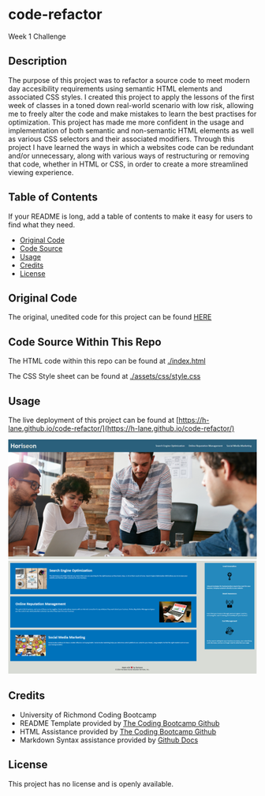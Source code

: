 # code-refactor
Week 1 Challenge

## Description

The purpose of this project was to refactor a source code to meet modern day accesibility requirements using semantic HTML elements and associated CSS styles. I created this project to apply the lessons of the first week of classes in a toned down real-world scenario with low risk, allowing me to freely alter the code and make mistakes to learn the best practises for optimization. This project has made me more confident in the usage and implementation of both semantic and non-semantic HTML elements as well as various CSS selectors and their associated modifiers. Through this project I have learned the ways in which a websites code can be redundant and/or unnecessary, along with various ways of restructuring or removing that code, whether in HTML or CSS, in order to create a more streamlined viewing experience. 

## Table of Contents

If your README is long, add a table of contents to make it easy for users to find what they need.

- [Original Code](#original-code)
- [Code Source](#code-source-within-this-repo)
- [Usage](#usage)
- [Credits](#credits)
- [License](#license)

## Original Code

The original, unedited code for this project can be found [HERE](https://git.bootcampcontent.com/University-of-Richmond/UR-VIRT-FSF-PT-02-2024-U-LOLC/-/tree/main/01-HTML-Git-CSS/02-Challenge?ref_type=heads)

## Code Source Within This Repo

The HTML code within this repo can be found at [./index.html](index.html)

The CSS Style sheet can be found at [./assets/css/style.css](./assets/css/style.css)


## Usage

The live deployment of this project can be found at [https://h-lane.github.io/code-refactor/](https://h-lane.github.io/code-refactor/)

![alt text](assets/images/TopHalf.PNG)
![alt text](assets/images/BottomHalf.PNG)


## Credits

 - University of Richmond Coding Bootcamp
 - README Template provided by [The Coding Bootcamp Github](https://coding-boot-camp.github.io/full-stack/github/professional-readme-guide)
 - HTML Assistance provided by [The Coding Bootcamp Github](https://coding-boot-camp.github.io/full-stack/html/html-cheatsheet)
- Markdown Syntax assistance provided by [Github Docs](https://docs.github.com/en/get-started/writing-on-github/getting-started-with-writing-and-formatting-on-github/basic-writing-and-formatting-syntax#section-links)


## License
This project has no license and is openly available.